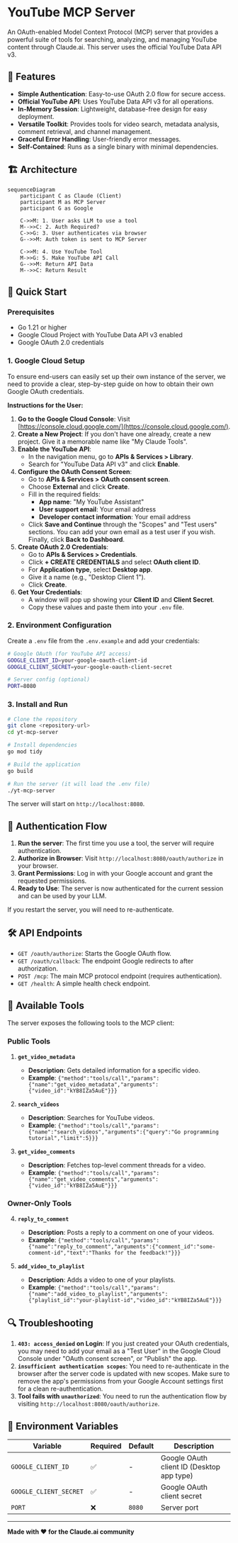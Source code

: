 # YouTube MCP Server

An OAuth-enabled Model Context Protocol (MCP) server that provides a powerful suite of tools for searching, analyzing, and managing YouTube content through Claude.ai. This server uses the official YouTube Data API v3.

## 🌟 Features

- **Simple Authentication**: Easy-to-use OAuth 2.0 flow for secure access.
- **Official YouTube API**: Uses YouTube Data API v3 for all operations.
- **In-Memory Session**: Lightweight, database-free design for easy deployment.
- **Versatile Toolkit**: Provides tools for video search, metadata analysis, comment retrieval, and channel management.
- **Graceful Error Handling**: User-friendly error messages.
- **Self-Contained**: Runs as a single binary with minimal dependencies.

## 🏗️ Architecture

```mermaid
sequenceDiagram
    participant C as Claude (Client)
    participant M as MCP Server
    participant G as Google

    C->>M: 1. User asks LLM to use a tool
    M-->>C: 2. Auth Required?
    C->>G: 3. User authenticates via browser
    G-->>M: Auth token is sent to MCP Server

    C->>M: 4. Use YouTube Tool
    M->>G: 5. Make YouTube API Call
    G-->>M: Return API Data
    M-->>C: Return Result
```

## 🚀 Quick Start

### Prerequisites

- Go 1.21 or higher
- Google Cloud Project with YouTube Data API v3 enabled
- Google OAuth 2.0 credentials

### 1. Google Cloud Setup

To ensure end-users can easily set up their own instance of the server, we need to provide a clear, step-by-step guide on how to obtain their own Google OAuth credentials.

**Instructions for the User:**

1.  **Go to the Google Cloud Console**: Visit [https://console.cloud.google.com/](https://console.cloud.google.com/).
2.  **Create a New Project**: If you don't have one already, create a new project. Give it a memorable name like "My Claude Tools".
3.  **Enable the YouTube API**:
    - In the navigation menu, go to **APIs & Services > Library**.
    - Search for "YouTube Data API v3" and click **Enable**.
4.  **Configure the OAuth Consent Screen**:
    - Go to **APIs & Services > OAuth consent screen**.
    - Choose **External** and click **Create**.
    - Fill in the required fields:
        - **App name**: "My YouTube Assistant"
        - **User support email**: Your email address
        - **Developer contact information**: Your email address
    - Click **Save and Continue** through the "Scopes" and "Test users" sections. You can add your own email as a test user if you wish. Finally, click **Back to Dashboard**.
5.  **Create OAuth 2.0 Credentials**:
    - Go to **APIs & Services > Credentials**.
    - Click **+ CREATE CREDENTIALS** and select **OAuth client ID**.
    - For **Application type**, select **Desktop app**.
    - Give it a name (e.g., "Desktop Client 1").
    - Click **Create**.
6.  **Get Your Credentials**:
    - A window will pop up showing your **Client ID** and **Client Secret**.
    - Copy these values and paste them into your `.env` file.

### 2. Environment Configuration

Create a `.env` file from the `.env.example` and add your credentials:

```bash
# Google OAuth (for YouTube API access)
GOOGLE_CLIENT_ID=your-google-oauth-client-id
GOOGLE_CLIENT_SECRET=your-google-oauth-client-secret

# Server config (optional)
PORT=8080
```

### 3. Install and Run

```bash
# Clone the repository
git clone <repository-url>
cd yt-mcp-server

# Install dependencies
go mod tidy

# Build the application
go build

# Run the server (it will load the .env file)
./yt-mcp-server
```

The server will start on `http://localhost:8080`.

## 🔐 Authentication Flow

1. **Run the server**: The first time you use a tool, the server will require authentication.
2. **Authorize in Browser**: Visit `http://localhost:8080/oauth/authorize` in your browser.
3. **Grant Permissions**: Log in with your Google account and grant the requested permissions.
4. **Ready to Use**: The server is now authenticated for the current session and can be used by your LLM.

If you restart the server, you will need to re-authenticate.

## 🛠️ API Endpoints

- `GET /oauth/authorize`: Starts the Google OAuth flow.
- `GET /oauth/callback`: The endpoint Google redirects to after authorization.
- `POST /mcp`: The main MCP protocol endpoint (requires authentication).
- `GET /health`: A simple health check endpoint.

## 🔨 Available Tools

The server exposes the following tools to the MCP client:

### Public Tools

1.  **`get_video_metadata`**
    - **Description**: Gets detailed information for a specific video.
    - **Example**: `{"method":"tools/call","params":{"name":"get_video_metadata","arguments":{"video_id":"kYB8IZa5AuE"}}}`

2.  **`search_videos`**
    - **Description**: Searches for YouTube videos.
    - **Example**: `{"method":"tools/call","params":{"name":"search_videos","arguments":{"query":"Go programming tutorial","limit":5}}}`

3.  **`get_video_comments`**
    - **Description**: Fetches top-level comment threads for a video.
    - **Example**: `{"method":"tools/call","params":{"name":"get_video_comments","arguments":{"video_id":"kYB8IZa5AuE"}}}`

### Owner-Only Tools

4.  **`reply_to_comment`**
    - **Description**: Posts a reply to a comment on one of your videos.
    - **Example**: `{"method":"tools/call","params":{"name":"reply_to_comment","arguments":{"comment_id":"some-comment-id","text":"Thanks for the feedback!"}}}`

5.  **`add_video_to_playlist`**
    - **Description**: Adds a video to one of your playlists.
    - **Example**: `{"method":"tools/call","params":{"name":"add_video_to_playlist","arguments":{"playlist_id":"your-playlist-id","video_id":"kYB8IZa5AuE"}}}`

## 🔍 Troubleshooting

1.  **`403: access_denied` on Login**: If you just created your OAuth credentials, you may need to add your email as a "Test User" in the Google Cloud Console under "OAuth consent screen", or "Publish" the app.
2.  **`insufficient authentication scopes`**: You need to re-authenticate in the browser after the server code is updated with new scopes. Make sure to remove the app's permissions from your Google Account settings first for a clean re-authentication.
3.  **Tool fails with `unauthorized`**: You need to run the authentication flow by visiting `http://localhost:8080/oauth/authorize`.

## 📝 Environment Variables

| Variable | Required | Default | Description |
|----------|----------|---------|-------------|
| `GOOGLE_CLIENT_ID` | ✅ | - | Google OAuth client ID (Desktop app type) |
| `GOOGLE_CLIENT_SECRET` | ✅ | - | Google OAuth client secret |
| `PORT` | ❌ | `8080` | Server port |

---

**Made with ❤️ for the Claude.ai community** 